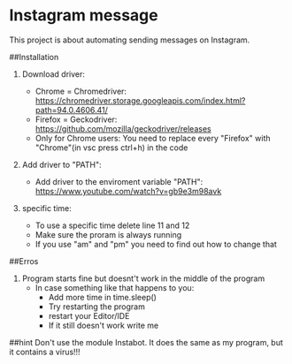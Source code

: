 # Instagram message
This project is about automating sending messages on Instagram.

##Installation
1.  Download driver:
    * Chrome = Chromedriver: https://chromedriver.storage.googleapis.com/index.html?path=94.0.4606.41/
    * Firefox = Geckodriver:  https://github.com/mozilla/geckodriver/releases
    * Only for Chrome users: You need to replace every "Firefox" with "Chrome"(in vsc press ctrl+h) in the code

2.  Add driver to "PATH":
    * Add driver to the enviroment variable "PATH": https://www.youtube.com/watch?v=gb9e3m98avk

3.  specific time:
    * To use a specific time delete line 11 and 12
    * Make sure the proram is always running
    * If you use "am" and "pm" you need to find out how to change that


##Erros
1.  Program starts fine but doesnt't work in the middle of the program
    * In case something like that happens to you:
        - Add more time in time.sleep()
        - Try restarting the program
        - restart your Editor/IDE
        - If it still doesn't work write me


##hint
Don't use the module Instabot. It does the same as my program, but it contains a virus!!!

